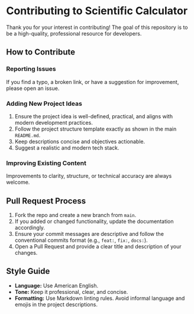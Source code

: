 # Contributing to Scientific Calculator

Thank you for your interest in contributing! The goal of this repository is to be a high-quality, professional resource for developers.

## How to Contribute

### Reporting Issues
If you find a typo, a broken link, or have a suggestion for improvement, please open an issue.

### Adding New Project Ideas
1. Ensure the project idea is well-defined, practical, and aligns with modern development practices.
2. Follow the project structure template exactly as shown in the main `README.md`.
3. Keep descriptions concise and objectives actionable.
4. Suggest a realistic and modern tech stack.

### Improving Existing Content
Improvements to clarity, structure, or technical accuracy are always welcome.

## Pull Request Process

1. Fork the repo and create a new branch from `main`.
2. If you added or changed functionality, update the documentation accordingly.
3. Ensure your commit messages are descriptive and follow the conventional commits format (e.g., `feat:`, `fix:`, `docs:`).
4. Open a Pull Request and provide a clear title and description of your changes.

## Style Guide

- **Language:** Use American English.
- **Tone:** Keep it professional, clear, and concise.
- **Formatting:** Use Markdown linting rules. Avoid informal language and emojis in the project descriptions.
